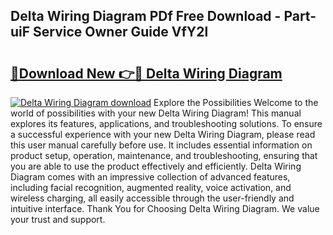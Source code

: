 ## Delta Wiring Diagram PDf Free Download - Part-uiF Service Owner Guide VfY2l

# <h2><a href="http://dfmnp6.blite.top/?on=Delta+Wiring+Diagram">🔗Download New 👉🔴 Delta Wiring Diagram</a></h2>

[![Delta Wiring Diagram download](https://i.imgur.com/lujVjoI.png)](http://dfmnp6.blite.top/?on=Delta+Wiring+Diagram)
Explore the Possibilities Welcome to the world of possibilities with your new Delta Wiring Diagram! This manual explores its features, applications, and troubleshooting solutions. To ensure a successful experience with your new Delta Wiring Diagram, please read this user manual carefully before use. It includes essential information on product setup, operation, maintenance, and troubleshooting, ensuring that you are able to use the product effectively and efficiently. Delta Wiring Diagram comes with an impressive collection of advanced features, including facial recognition, augmented reality, voice activation, and wireless charging, all easily accessible through the user-friendly and intuitive interface. Thank You for Choosing Delta Wiring Diagram. We value your trust and support.
